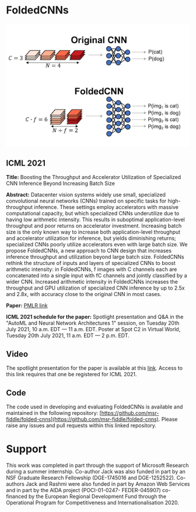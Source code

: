 # FoldedCNNs

![alt text](folding_example.png "Example of a FoldedCNN")

## ICML 2021

**Title:** Boosting the Throughput and Accelerator Utilization of Specialized CNN Inference Beyond Increasing Batch Size

**Abstract:**
Datacenter vision systems widely use small, specialized convolutional neural networks (CNNs) trained on specific tasks for high-throughput inference. These settings employ accelerators with massive computational capacity, but which specialized CNNs underutilize due to having low arithmetic intensity. This results in suboptimal application-level throughput and poor returns on accelerator investment. Increasing batch size is the only known way to increase both application-level throughput and accelerator utilization for inference, but yields diminishing returns; specialized CNNs poorly utilize accelerators even with large batch size. We propose FoldedCNNs, a new approach to CNN design that increases inference throughput and utilization beyond large batch size. FoldedCNNs rethink the structure of inputs and layers of specialized CNNs to boost arithmetic intensity: in FoldedCNNs, f images with C channels each are concatenated into a single input with fC channels and jointly classified by a wider CNN. Increased arithmetic intensity in FoldedCNNs increases the throughput and GPU utilization of specialized CNN inference by up to 2.5x and 2.8x, with accuracy close to the original CNN in most cases.

**Paper:** [PMLR link](http://proceedings.mlr.press/v139/kosaian21a.html)

**ICML 2021 schedule for the paper:** Spotlight presentation and Q&A in the "AutoML and Neural Network Architectures 1" session, on Tuesday 20th July 2021, 10 a.m. EDT — 11 a.m. EDT. Poster at Spot C2 in Virtual World, Tuesday 20th July 2021, 11 a.m. EDT — 2 p.m. EDT.

## Video
The spotlight presentation for the paper is available at this [link](https://icml.cc/virtual/2021/spotlight/8416). Access to this link requires that one be registered for ICML 2021.

## Code
The code used in developing and evaluating FoldedCNNs is available and maintained in the following repository: [https://github.com/msr-fiddle/folded-cnns](https://github.com/msr-fiddle/folded-cnns). Please raise any issues and pull requests within this linked repository.

# Support
This work was completed in part through the support of Microsoft Research during a summer internship. Co-author Jack was also funded in part by an NSF Graduate Research Fellowship (DGE-1745016 and DGE-1252522). Co-authors Jack and Rashmi were also funded in part by Amazon Web Services and in part by the AIDA project (POCI-01-0247- FEDER-045907) co-financed by the European Regional Development Fund through the Operational Program for Competitiveness and Internationalisation 2020.
